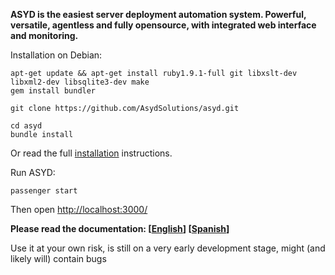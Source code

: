 **ASYD is the easiest server deployment automation system.
Powerful, versatile, agentless and fully opensource, with integrated web interface and monitoring.**


Installation on Debian:

	apt-get update && apt-get install ruby1.9.1-full git libxslt-dev libxml2-dev libsqlite3-dev make
	gem install bundler

	git clone https://github.com/AsydSolutions/asyd.git

	cd asyd
	bundle install

Or read the full [installation](https://github.com/AsydSolutions/asyd/blob/master/views/doc/en/installing.md) instructions.

Run ASYD:

	passenger start

Then open [http://localhost:3000/](http://localhost:3000/)


**Please read the documentation: [[English](https://github.com/AsydSolutions/asyd/blob/master/views/doc/en/README.md)] [[Spanish](https://github.com/AsydSolutions/asyd/blob/master/views/doc/es/README.md)]**

Use it at your own risk, is still on a very early development stage, might (and likely will) contain bugs
